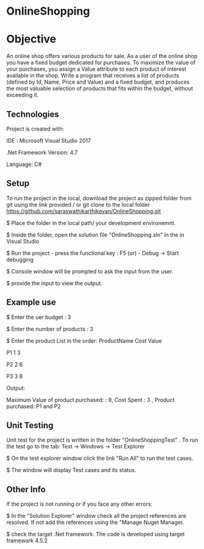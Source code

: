 # OnlineShopping

# Objective
An online shop offers various products for sale. 
As a user of the online shop you have a fixed budget dedicated for purchases. 
To maximize the value of your purchases, you assign a Value attribute to each product of interest available in the shop. 
Write a program that receives a list of products (defined by Id, Name, Price and Value) and a fixed budget, and produces the most valuable selection of products that fits within the budget, without exceeding it. 

## Technologies
Project is created with:

 IDE : Microsoft Visual Studio 2017 
 
.Net Framework Version: 4.7

Language: C#

## Setup
To run the project in the local, download the project as zipped folder from git using the link provided / or git clone to the local folder
https://github.com/saraswathikarthikeyan/OnlineShopping.git

$ Place the folder in the local path/ your development environemnt.

$ Inside the folder, open the solution file "OnlineShopping.sln" in the in Visual Studio 

$ Run the project - press the functional key : F5 (or)
                  - Debug -> Start debugging
                  
$ Console window will be prompted to ask the input from the user.

$ provide the input to view the output.

## Example use
$ Enter the uer budget : 3

$ Enter the number of products : 3

$ Enter the product List in the order: ProductName Cost Value

P1 1 3

P2 2 6

P3 3 8

Output: 

Maximum Value of product purchased: : 9, Cost Spent : 3 , Product purchased: P1 and P2

## Unit Testing
Unit test for the project is written in the folder "OnlineShoppingTest" . To run the test go to the tab: 
  Test -> Windows -> Test Explorer
 
 $ On the test explorer window click the link "Run All" to run the test cases.
 
 $ The window will display Test cases and its status.
 
 ## Other Info
 If the project is not running or if you face any other errors:
 
$ In the "Solution Explorer" window check all the project references are resolved. 
If not add the references using the "Manage Nuget Manager.

$ check the target .Net framework. The code is developed using target framework 4.5.2
 
 
 
 
 
  




